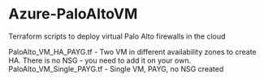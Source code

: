 # Azure-PaloAltoVM

Terraform scripts to deploy virtual Palo Alto firewalls in the cloud

PaloAlto_VM_HA_PAYG.tf - Two VM in different availability zones to create HA. There is no NSG - you need to add it on your own.
PaloAlto_VM_Single_PAYG.tf - Single VM, PAYG, no NSG created
